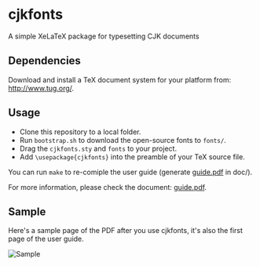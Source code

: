 # cjkfonts
A simple XeLaTeX package for typesetting CJK documents

## Dependencies

Download and install a TeX document system for your platform from: http://www.tug.org/.

## Usage

- Clone this repository to a local folder.
- Run `bootstrap.sh` to download the open-source fonts to `fonts/`.
- Drag the `cjkfonts.sty` and `fonts` to your project.
- Add `\usepackage{cjkfonts}` into the preamble of your TeX source file.

You can run `make` to re-comiple the user guide (generate [guide.pdf](https://github.com/zhanggyb/cjkfonts/blob/master/doc/guide.pdf) in doc/).

For more information, please check the document: [guide.pdf](https://github.com/zhanggyb/cjkfonts/blob/master/doc/guide.pdf).

## Sample

Here's a sample page of the PDF after you use cjkfonts, it's also the first page
of the user guide.

![Sample](https://github.com/zhanggyb/cjkfonts/blob/master/doc/sample.png)
